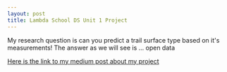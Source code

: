 ```yaml
---
layout: post
title: Lambda School DS Unit 1 Project 
---
```


My research question is can you predict a trail surface type based on it's measurements!
The answer as we will see is ... open data 

[Here is the link to my medium post about my project](https://medium.com/@rileymjones/open-data-trail-data-with-python-bf9d1f6976f) 
